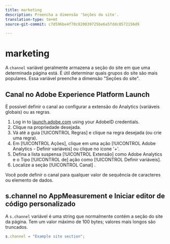 ```yaml
---
title: marketing
description: Preencha a dimensão 'Seções do site'.
translation-type: tm+mt
source-git-commit: c7d596be4f70c820039725be6a5fddc8572156d9

---
```



# marketing

A `channel` variável geralmente armazena a seção do site em que uma determinada página está. É útil determinar quais grupos do site são mais populares. Essa variável preenche a dimensão &quot;Seções do site&quot;.

## Canal no Adobe Experience Platform Launch

É possível definir o canal ao configurar a extensão do Analytics (variáveis globais) ou as regras.

1. Log in to [launch.adobe.com](https://launch.adobe.com) using your AdobeID credentials.
2. Clique na propriedade desejada.
3. Vá até a guia [!UICONTROL Regras] e clique na regra desejada (ou crie uma regra).
4. Em [!UICONTROL Ações], clique em uma ação [!UICONTROL Adobe Analytics - Definir variáveis] ou clique no ícone &#39;+&#39;.
5. Defina a lista suspensa [!UICONTROL Extensão] como Adobe Analytics e o Tipo [!UICONTROL de] ação como [!UICONTROL Definir variáveis].
6. Localize a seção [!UICONTROL Canal] .

Você pode definir o canal para qualquer valor de sequência de caracteres ou elemento de dados.

## s.channel no AppMeasurement e Iniciar editor de código personalizado

A `s.channel` variável é uma string que normalmente contém a seção do site da página. Tem um valor máximo de 100 bytes; valores mais longos são truncados.

```js
s.channel = "Example site section";
```
